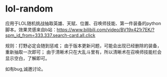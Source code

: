 # lol-random
应用于LOL随机挑战抽取英雄、天赋、位置、召唤师技能、第一件装备的python脚本。效果灵感来自b站：https://www.bilibili.com/video/BV19x421r7EK/?spm_id_from=333.337.search-card.all.click

规则：打野必定会随到惩戒；
由于版本更新问题，可能会出现已经删除的装备，重新抽取一次即可；
由于清晰术只在大乱斗里有，所以清晰术在召唤师技能栏会显示空白，了解即可。

如有bug,诚邀讨论。
